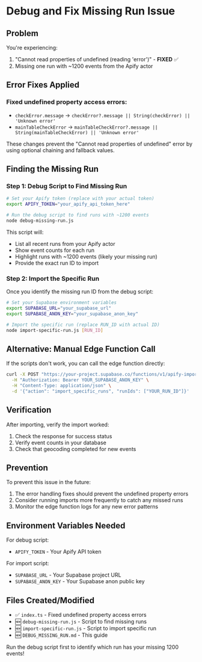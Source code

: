# Debug and Fix Missing Run Issue

## Problem
You're experiencing:
1. "Cannot read properties of undefined (reading 'error')" - **FIXED** ✅
2. Missing one run with ~1200 events from the Apify actor

## Error Fixes Applied

### Fixed undefined property access errors:
- `checkError.message` → `checkError?.message || String(checkError) || 'Unknown error'`
- `mainTableCheckError` → `mainTableCheckError?.message || String(mainTableCheckError) || 'Unknown error'`

These changes prevent the "Cannot read properties of undefined" error by using optional chaining and fallback values.

## Finding the Missing Run

### Step 1: Debug Script to Find Missing Run
```bash
# Set your Apify token (replace with your actual token)
export APIFY_TOKEN="your_apify_api_token_here"

# Run the debug script to find runs with ~1200 events
node debug-missing-run.js
```

This script will:
- List all recent runs from your Apify actor
- Show event counts for each run
- Highlight runs with ~1200 events (likely your missing run)
- Provide the exact run ID to import

### Step 2: Import the Specific Run
Once you identify the missing run ID from the debug script:

```bash
# Set your Supabase environment variables
export SUPABASE_URL="your_supabase_url"
export SUPABASE_ANON_KEY="your_supabase_anon_key"

# Import the specific run (replace RUN_ID with actual ID)
node import-specific-run.js [RUN_ID]
```

## Alternative: Manual Edge Function Call

If the scripts don't work, you can call the edge function directly:

```bash
curl -X POST "https://your-project.supabase.co/functions/v1/apify-importer" \
  -H "Authorization: Bearer YOUR_SUPABASE_ANON_KEY" \
  -H "Content-Type: application/json" \
  -d '{"action": "import_specific_runs", "runIds": ["YOUR_RUN_ID"]}'
```

## Verification

After importing, verify the import worked:

1. Check the response for success status
2. Verify event counts in your database
3. Check that geocoding completed for new events

## Prevention

To prevent this issue in the future:

1. The error handling fixes should prevent the undefined property errors
2. Consider running imports more frequently to catch any missed runs
3. Monitor the edge function logs for any new error patterns

## Environment Variables Needed

For debug script:
- `APIFY_TOKEN` - Your Apify API token

For import script:
- `SUPABASE_URL` - Your Supabase project URL
- `SUPABASE_ANON_KEY` - Your Supabase anon public key

## Files Created/Modified

- ✅ `index.ts` - Fixed undefined property access errors
- 🆕 `debug-missing-run.js` - Script to find missing runs
- 🆕 `import-specific-run.js` - Script to import specific run
- 🆕 `DEBUG_MISSING_RUN.md` - This guide

Run the debug script first to identify which run has your missing 1200 events!

